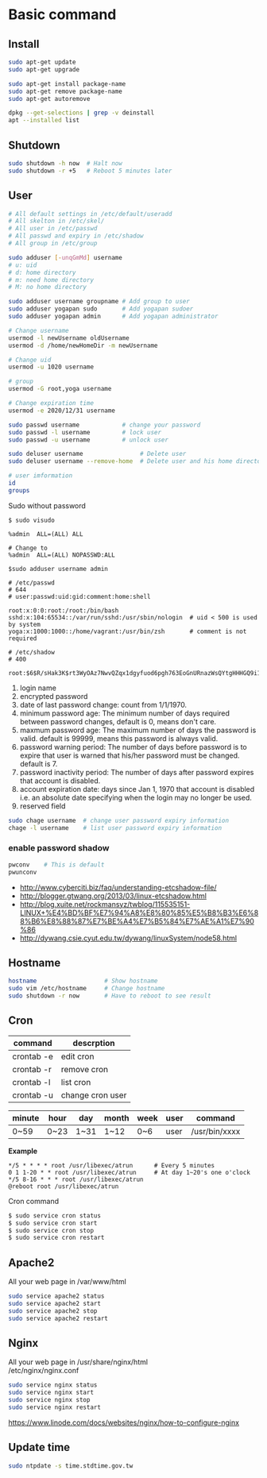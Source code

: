 # Basic command

## Install
```sh
sudo apt-get update
sudo apt-get upgrade

sudo apt-get install package-name
sudo apt-get remove package-name
sudo apt-get autoremove

dpkg --get-selections | grep -v deinstall
apt --installed list
```

## Shutdown
```sh
sudo shutdown -h now  # Halt now
sudo shutdown -r +5   # Reboot 5 minutes later
```

## User
```sh
# All default settings in /etc/default/useradd
# All skelton in /etc/skel/
# All user in /etc/passwd
# All passwd and expiry in /etc/shadow
# All group in /etc/group

sudo adduser [-unqGmMd] username
# u: uid
# d: home directory
# m: need home directory
# M: no home directory

sudo adduser username groupname # Add group to user
sudo adduser yogapan sudo       # Add yogapan sudoer
sudo adduser yogapan admin      # Add yogapan administrator

# Change username
usermod -l newUsername oldUsername
usermod -d /home/newHomeDir -m newUsername

# Change uid
usermod -u 1020 username

# group
usermod -G root,yoga username

# Change expiration time
usermod -e 2020/12/31 username

sudo passwd username            # change your password
sudo passwd -l username         # lock user
sudo passwd -u username         # unlock user

sudo deluser username                # Delete user
sudo deluser username --remove-home  # Delete user and his home directory

# user imformation
id
groups

```

Sudo without password
```
$ sudo visudo

%admin  ALL=(ALL) ALL

# Change to
%admin  ALL=(ALL) NOPASSWD:ALL

$sudo adduser username admin
```

```passwd
# /etc/passwd
# 644
# user:passwd:uid:gid:comment:home:shell

root:x:0:0:root:/root:/bin/bash
sshd:x:104:65534::/var/run/sshd:/usr/sbin/nologin  # uid < 500 is used by system
yoga:x:1000:1000::/home/vagrant:/usr/bin/zsh       # comment is not required
```

```shadow
# /etc/shadow
# 400

root:$6$R/sHak3K$rt3WyOAz7NwvQZqx1dgyfuod6pgh763EoGnURnazWsQYtgHHHGQ9i1wPGXARsxflR30Dw9e4ecGXrElLPGiWH.:16855:0:99999:7:::
```
1. login name
2. encrypted password
3. date of last password change: count from 1/1/1970.
4. minimum password age: The minimum number of days required between password
   changes, default is 0, means don't care.
5. maxmum password age: The maximum number of days the password is valid.
   default is 99999, means this password is always valid.
6. password warning period: The number of days before password is to expire that
   user is warned that his/her password must be changed. default is 7.
7. password inactivity period: The number of days after password expires that
   account is disabled.
8. account expiration date: days since Jan 1, 1970 that account is disabled i.e.
   an absolute date specifying when the login may no longer be used.
9. reserved field

```sh
sudo chage username  # change user password expiry information
chage -l username    # list user password expiry information
```

### enable password shadow
```sh
pwconv    # This is default
pwunconv
```

- http://www.cyberciti.biz/faq/understanding-etcshadow-file/
- http://blogger.gtwang.org/2013/03/linux-etcshadow.html
- http://blog.xuite.net/rockmansyz/twblog/115535151-LINUX+%E4%BD%BF%E7%94%A8%E8%80%85%E5%B8%B3%E6%88%B6%E8%88%87%E7%BE%A4%E7%B5%84%E7%AE%A1%E7%90%86
- http://dywang.csie.cyut.edu.tw/dywang/linuxSystem/node58.html
## Hostname
```sh
hostname                   # Show hostname
sudo vim /etc/hostname     # Change hostname
sudo shutdown -r now       # Have to reboot to see result
```

## Cron
| command    | descrption       |
|------------|------------------|
| crontab -e | edit cron        |
| crontab -r | remove cron      |
| crontab -l | list cron        |
| crontab -u | change cron user |

minute | hour | day  | month | week | user | command
-------|------|------|-------|------|------|--------------
 0~59  | 0~23 | 1~31 | 1~12  | 0~6  | user | /usr/bin/xxxx

**Example**
```cron
*/5 * * * * root /usr/libexec/atrun      # Every 5 minutes
0 1 1-20 * * root /usr/libexec/atrun     # At day 1~20's one o'clock
*/5 8-16 * * * root /usr/libexec/atrun
@reboot root /usr/libexec/atrun
```

Cron command
```sh
$ sudo service cron status
$ sudo service cron start
$ sudo service cron stop
$ sudo service cron restart
```

## Apache2

All your web page in /var/www/html
```sh
sudo service apache2 status
sudo service apache2 start
sudo service apache2 stop
sudo service apache2 restart
```

## Nginx

All your web page in /usr/share/nginx/html  
/etc/nginx/nginx.conf
```sh
sudo service nginx status
sudo service nginx start
sudo service nginx stop
sudo service nginx restart
```

https://www.linode.com/docs/websites/nginx/how-to-configure-nginx

## Update time
```sh
sudo ntpdate -s time.stdtime.gov.tw
```
